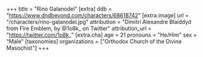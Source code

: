 +++
title = "Rino Galanodel"
[extra]
ddb = "https://www.dndbeyond.com/characters/68618742"
[extra.image]
url = "/characters/rino-galanodel.jpg"
attribution = "Dimitri Alexandre Blaiddyd from Fire Emblem, by @1o8k_ on Twitter"
attribution_url = "https://twitter.com/1o8k_"
[extra.cha]
age = 21
pronouns = "He/Him"
sex = "Male"
[taxonomies]
organizations = ["Orthodox Church of the Divine Masochist"]
+++


